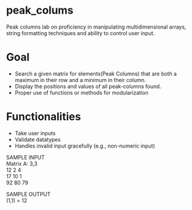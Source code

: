 # peak_colums
Peak columns lab on proficiency in manipulating multidimensional arrays, string formatting techniques and ability to control user input.

# Goal
- Search a given matrix for elements(Peak Columns) that are both a maximum in their row and a minimum in their column. 
- Display the positions and values of all peak-columns found.
- Proper use of functions or methods for modularization

# Functionalities
- Take user inputs
- Validate datatypes
- Handles invalid input gracefully (e.g., non-numeric input)

SAMPLE INPUT \
Matrix A: 3,3 \
 12  2  4 \
 17 10  1 \
 92 80 79 

SAMPLE OUTPUT \
(1,1) = 12




